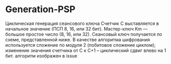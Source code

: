 # Generation-PSP
Циклическая генерация сеансового ключа
Счетчик С выставляется в начальное значение (ПСП  8, 16, или 32 бит).
Мастер-ключ Km — большое простое число (8, 16, или 32).
Сеансовый ключ получается по схеме, представленной ниже. 
В качестве алгоритма шифрования используется сложение по модуля 2 (побитовое сложение циклом); изменение значения счетчика от С к С+1 – циклический сдвиг влево на 1 бит. алгоритм изображен в issue

 
